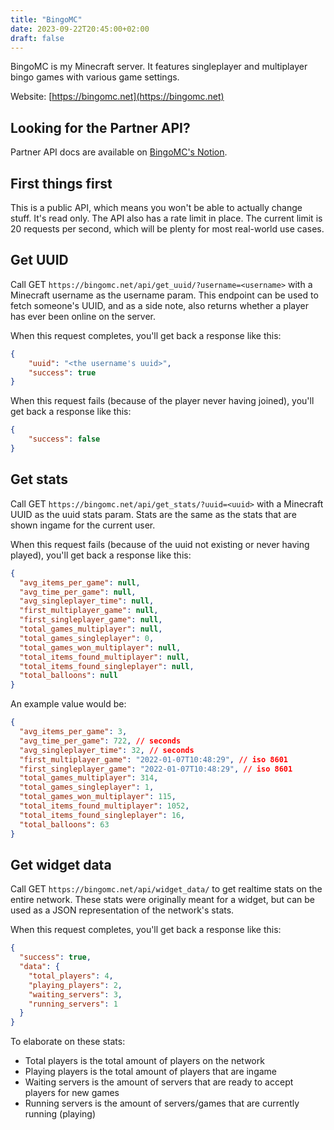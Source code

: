 ```yaml
---
title: "BingoMC"
date: 2023-09-22T20:45:00+02:00
draft: false
---
```

BingoMC is my Minecraft server. It features singleplayer and multiplayer bingo games with various game settings.

Website: [https://bingomc.net](https://bingomc.net)

## Looking for the Partner API?
Partner API docs are available on [BingoMC's Notion](https://jensderouter.notion.site/Partner-API-ed6f2cd44773495d917f8ed192ae79cb).

## First things first
This is a public API, which means you won't be able to actually change stuff. It's read only.
The API also has a rate limit in place.
The current limit is 20 requests per second, which will be plenty for most real-world use cases.

## Get UUID
Call GET `https://bingomc.net/api/get_uuid/?username=<username>` with a Minecraft username as the username param.
This endpoint can be used to fetch someone's UUID,
and as a side note, also returns whether a player has ever been online on the server.

When this request completes, you'll get back a response like this:
```json
{
    "uuid": "<the username's uuid>",
    "success": true
}
```

When this request fails (because of the player never having joined), you'll get back a response like this:
```json
{
    "success": false
}
```

## Get stats
Call GET `https://bingomc.net/api/get_stats/?uuid=<uuid>` with a Minecraft UUID as the uuid stats param.
Stats are the same as the stats that are shown ingame for the current user.

When this request fails (because of the uuid not existing or never having played), you'll get back a response like this:
```json
{
  "avg_items_per_game": null,
  "avg_time_per_game": null,
  "avg_singleplayer_time": null,
  "first_multiplayer_game": null,
  "first_singleplayer_game": null,
  "total_games_multiplayer": null,
  "total_games_singleplayer": 0,
  "total_games_won_multiplayer": null,
  "total_items_found_multiplayer": null,
  "total_items_found_singleplayer": null,
  "total_balloons": null
}
```

An example value would be:
```json
{
  "avg_items_per_game": 3,
  "avg_time_per_game": 722, // seconds
  "avg_singleplayer_time": 32, // seconds
  "first_multiplayer_game": "2022-01-07T10:48:29", // iso 8601
  "first_singleplayer_game": "2022-01-07T10:48:29", // iso 8601
  "total_games_multiplayer": 314,
  "total_games_singleplayer": 1,
  "total_games_won_multiplayer": 115,
  "total_items_found_multiplayer": 1052,
  "total_items_found_singleplayer": 16,
  "total_balloons": 63
}
```

## Get widget data
Call GET `https://bingomc.net/api/widget_data/` to get realtime stats on the entire network.
These stats were originally meant for a widget,
but can be used as a JSON representation of the network's stats.

When this request completes, you'll get back a response like this:
```json
{
  "success": true,
  "data": {
    "total_players": 4,
    "playing_players": 2,
    "waiting_servers": 3,
    "running_servers": 1
  }
}
```

To elaborate on these stats:
- Total players is the total amount of players on the network
- Playing players is the total amount of players that are ingame
- Waiting servers is the amount of servers that are ready to accept players for new games
- Running servers is the amount of servers/games that are currently running (playing)
